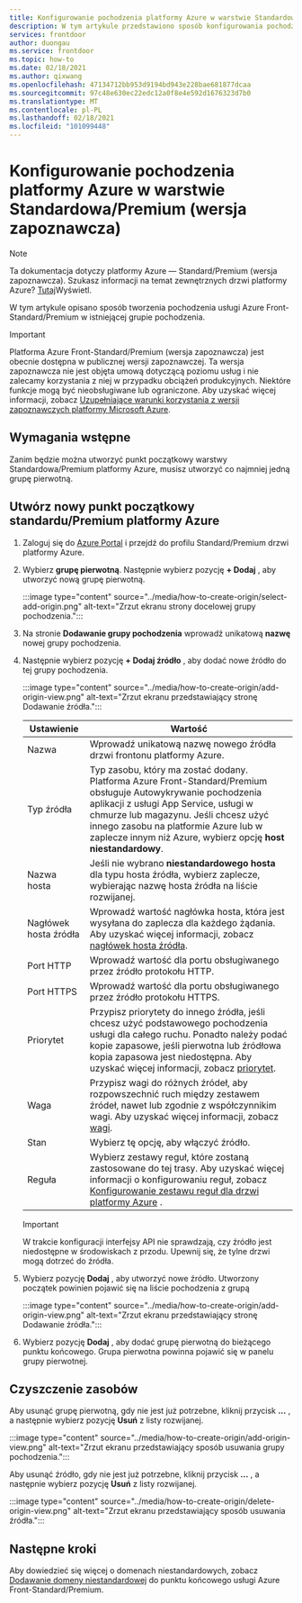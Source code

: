 ```yaml
---
title: Konfigurowanie pochodzenia platformy Azure w warstwie Standardowa/Premium (wersja zapoznawcza)
description: W tym artykule przedstawiono sposób konfigurowania pochodzenia przy użyciu Menedżera punktów końcowych.
services: frontdoor
author: duongau
ms.service: frontdoor
ms.topic: how-to
ms.date: 02/18/2021
ms.author: qixwang
ms.openlocfilehash: 47134712bb953d9194bd943e228bae681877dcaa
ms.sourcegitcommit: 97c48e630ec22edc12a0f8e4e592d1676323d7b0
ms.translationtype: MT
ms.contentlocale: pl-PL
ms.lasthandoff: 02/18/2021
ms.locfileid: "101099448"
---
```

# <a name="set-up-an-azure-front-door-standardpremium-preview-origin"></a>Konfigurowanie pochodzenia platformy Azure w warstwie Standardowa/Premium (wersja zapoznawcza)

> [!Note]
> Ta dokumentacja dotyczy platformy Azure — Standard/Premium (wersja zapoznawcza). Szukasz informacji na temat zewnętrznych drzwi platformy Azure? [Tutaj](../front-door-overview.md)Wyświetl.

W tym artykule opisano sposób tworzenia pochodzenia usługi Azure Front-Standard/Premium w istniejącej grupie pochodzenia. 

> [!IMPORTANT]
> Platforma Azure Front-Standard/Premium (wersja zapoznawcza) jest obecnie dostępna w publicznej wersji zapoznawczej.
> Ta wersja zapoznawcza nie jest objęta umową dotyczącą poziomu usług i nie zalecamy korzystania z niej w przypadku obciążeń produkcyjnych. Niektóre funkcje mogą być nieobsługiwane lub ograniczone.
> Aby uzyskać więcej informacji, zobacz [Uzupełniające warunki korzystania z wersji zapoznawczych platformy Microsoft Azure](https://azure.microsoft.com/support/legal/preview-supplemental-terms/).

## <a name="prerequisites"></a>Wymagania wstępne

Zanim będzie można utworzyć punkt początkowy warstwy Standardowa/Premium platformy Azure, musisz utworzyć co najmniej jedną grupę pierwotną.

## <a name="create-a-new-azure-front-door-standardpremium-origin"></a>Utwórz nowy punkt początkowy standardu/Premium platformy Azure

1. Zaloguj się do [Azure Portal](https://portal.azure.com) i przejdź do profilu Standard/Premium drzwi platformy Azure.

1. Wybierz **grupę pierwotną**. Następnie wybierz pozycję **+ Dodaj** , aby utworzyć nową grupę pierwotną.
   
    :::image type="content" source="../media/how-to-create-origin/select-add-origin.png" alt-text="Zrzut ekranu strony docelowej grupy pochodzenia.":::

1. Na stronie **Dodawanie grupy pochodzenia** wprowadź unikatową **nazwę** nowej grupy pochodzenia.

1. Następnie wybierz pozycję **+ Dodaj źródło** , aby dodać nowe źródło do tej grupy pochodzenia. 

    :::image type="content" source="../media/how-to-create-origin/add-origin-view.png" alt-text="Zrzut ekranu przedstawiający stronę Dodawanie źródła.":::
  
    | Ustawienie | Wartość |
    | --- | --- |
    | Nazwa | Wprowadź unikatową nazwę nowego źródła drzwi frontonu platformy Azure. |   
    | Typ źródła | Typ zasobu, który ma zostać dodany. Platforma Azure Front-Standard/Premium obsługuje Autowykrywanie pochodzenia aplikacji z usługi App Service, usługi w chmurze lub magazynu. Jeśli chcesz użyć innego zasobu na platformie Azure lub w zaplecze innym niż Azure, wybierz opcję **host niestandardowy**. |
    | Nazwa hosta  | Jeśli nie wybrano **niestandardowego hosta** dla typu hosta źródła, wybierz zaplecze, wybierając nazwę hosta źródła na liście rozwijanej. |
    | Nagłówek hosta źródła | Wprowadź wartość nagłówka hosta, która jest wysyłana do zaplecza dla każdego żądania. Aby uzyskać więcej informacji, zobacz [nagłówek hosta źródła](concept-origin.md#hostheader). |
    | Port HTTP | Wprowadź wartość dla portu obsługiwanego przez źródło protokołu HTTP. |
    | Port HTTPS | Wprowadź wartość dla portu obsługiwanego przez źródło protokołu HTTPS. |
    | Priorytet | Przypisz priorytety do innego źródła, jeśli chcesz użyć podstawowego pochodzenia usługi dla całego ruchu. Ponadto należy podać kopie zapasowe, jeśli pierwotna lub źródłowa kopia zapasowa jest niedostępna. Aby uzyskać więcej informacji, zobacz [priorytet](concept-origin.md#priority). |
    | Waga | Przypisz wagi do różnych źródeł, aby rozpowszechnić ruch między zestawem źródeł, nawet lub zgodnie z współczynnikim wagi. Aby uzyskać więcej informacji, zobacz [wagi](concept-origin.md#weighted). |
    | Stan | Wybierz tę opcję, aby włączyć źródło. |
    | Reguła | Wybierz zestawy reguł, które zostaną zastosowane do tej trasy. Aby uzyskać więcej informacji o konfigurowaniu reguł, zobacz [Konfigurowanie zestawu reguł dla drzwi platformy Azure](how-to-configure-rule-set.md) . | 

    > [!IMPORTANT]
    > W trakcie konfiguracji interfejsy API nie sprawdzają, czy źródło jest niedostępne w środowiskach z przodu. Upewnij się, że tylne drzwi mogą dotrzeć do źródła.

1. Wybierz pozycję **Dodaj** , aby utworzyć nowe źródło. Utworzony początek powinien pojawić się na liście pochodzenia z grupą
  
    :::image type="content" source="../media/how-to-create-origin/add-origin-view.png" alt-text="Zrzut ekranu przedstawiający stronę Dodawanie źródła.":::

1. Wybierz pozycję **Dodaj** , aby dodać grupę pierwotną do bieżącego punktu końcowego. Grupa pierwotna powinna pojawić się w panelu grupy pierwotnej.

## <a name="clean-up-resources"></a>Czyszczenie zasobów
Aby usunąć grupę pierwotną, gdy nie jest już potrzebne, kliknij przycisk **...** , a następnie wybierz pozycję **Usuń** z listy rozwijanej.

:::image type="content" source="../media/how-to-create-origin/add-origin-view.png" alt-text="Zrzut ekranu przedstawiający sposób usuwania grupy pochodzenia.":::

Aby usunąć źródło, gdy nie jest już potrzebne, kliknij przycisk **...** , a następnie wybierz pozycję **Usuń** z listy rozwijanej. 

:::image type="content" source="../media/how-to-create-origin/delete-origin-view.png" alt-text="Zrzut ekranu przedstawiający sposób usuwania źródła.":::

## <a name="next-steps"></a>Następne kroki

Aby dowiedzieć się więcej o domenach niestandardowych, zobacz [Dodawanie domeny niestandardowej](how-to-add-custom-domain.md) do punktu końcowego usługi Azure Front-Standard/Premium.
